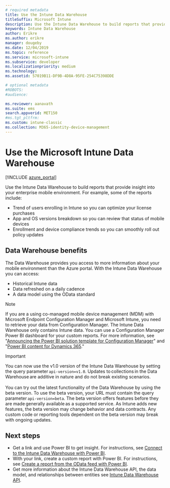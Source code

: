 ```yaml
---
# required metadata
title: Use the Intune Data Warehouse 
titleSuffix: Microsoft Intune
description: Use the Intune Data Warehouse to build reports that provide insight into your enterprise mobile environment. 
keywords: Intune Data Warehouse
author: Erikre
ms.author: erikre
manager: dougeby
ms.date: 12/04/2019
ms.topic: reference
ms.service: microsoft-intune
ms.subservice: developer
ms.localizationpriority: medium
ms.technology:
ms.assetid: 57019B11-DF9B-4D8A-95FE-254C75398DDE

# optional metadata
#ROBOTS:
#audience:

ms.reviewer: aanavath
ms.suite: ems
search.appverid: MET150
#ms.tgt_pltfrm:
ms.custom: intune-classic
ms.collection: M365-identity-device-management
---
```


# Use the Microsoft Intune Data Warehouse

[!INCLUDE [azure_portal](../includes/azure_portal.md)]

Use the Intune Data Warehouse to build reports that provide insight into your enterprise mobile environment. For example, some of the reports include:
- Trend of users enrolling in Intune so you can optimize your license purchases
- App and OS versions breakdown so you can review that status of mobile devices
- Enrollment and device compliance trends so you can smoothly roll out policy updates

## Data Warehouse benefits

The Data Warehouse provides you access to more information about your mobile environment than the Azure portal. With the Intune Data Warehouse you can access:

- Historical Intune data
- Data refreshed on a daily cadence
- A data model using the OData standard

> [!Note]
> If you are a using co-managed mobile device management (MDM) with Microsoft Endpoint Configuration Manager and Microsoft Intune, you need to retrieve your data from Configuration Manager. The Intune Data Warehouse only contains Intune data. You can use a Configuration Manager Power BI dashboard for your custom reports. For more information, see "[Announcing the Power BI solution template for Configuration Manager](https://powerbi.microsoft.com/blog/sccm-solution-template)" and "[Power BI content for Dynamics 365](https://docs.microsoft.com/dynamics365/unified-operations/dev-itpro/analytics/power-bi-home-page)."

> [!Important]  
> You can now use the v1.0 version of the Intune Data Warehouse by setting the query parameter `api-version=v1.0`. Updates to collections in the Data Warehouse are additive in nature and do not break existing scenarios.<br><br>
> You can try out the latest functionality of the Data Warehouse by using the beta version. To use the beta version, your URL must contain the query parameter `api-version=beta`. The beta version offers features before they are made generally available as a supported service. As Intune adds new features, the beta version may change behavior and data contracts. Any custom code or reporting tools dependent on the beta version may break with ongoing updates.

## Next steps

- Get a link and use Power BI to get insight. For instructions, see [Connect to the Intune Data Warehouse with Power BI](reports-proc-get-a-link-powerbi.md).
- With your link, create a custom report with Power BI. For instructions, see [Create a report from the OData feed with Power BI](reports-proc-create-with-odata.md).
- Get more information about the Intune Data Warehouse API, the data model, and relationships between entities<!-- , and an example of creating a custom client to retrieve data,--> see [Intune Data Warehouse API](reports-nav-intune-data-warehouse.md).
